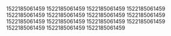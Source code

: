 1522185061459
1522185061459
1522185061459
1522185061459
1522185061459
1522185061459
1522185061459
1522185061459
1522185061459
1522185061459
1522185061459
1522185061459
1522185061459
1522185061459
1522185061459